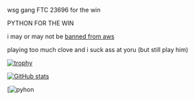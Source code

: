 wsg gang FTC 23696 for the win

PYTHON FOR THE WIN

i may or may not be [banned from aws](https://drive.google.com/file/d/1kGRSBygduXc0cSHLt4I1vOO0ZxfWR5zj/view?usp=sharing)

playing too much clove and i suck ass at yoru (but still play him)

[![trophy](https://github-profile-trophy.vercel.app/?username=fstk5&theme=onedark)](https://github.com/ryo-ma/github-profile-trophy)

[![GitHub stats](https://github-readme-stats.vercel.app/api?username=fstk5)](https://github.com/anuraghazra/github-readme-stats)

[![pyhon](https://media.tenor.com/l9ULrwYHGUsAAAAM/python-python-my-belothed.gif)
